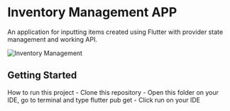 # Inventory Management APP

An application for inputting items created using Flutter with provider state management and working API.

![Inventory Management](https://github.com/RFerdiawan/inventory_management_app/blob/master/assets/Cover.png)

## Getting Started

How to run this project
    - Clone this repository
    - Open this folder on your IDE, go to terminal and type flutter pub get
    - Click run on your IDE
